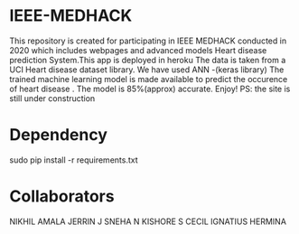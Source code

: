 # IEEE-MEDHACK
This repository is created for participating in IEEE MEDHACK conducted in 2020 which includes webpages and advanced models 
Heart disease prediction System.This app is deployed in heroku The data is taken from a UCI Heart disease dataset library. We have used ANN -(keras library) The trained machine learning model is made available to predict the occurence of heart disease . The model is 85%(approx) accurate. Enjoy! PS: the site is still under construction

# Dependency
sudo pip install -r requirements.txt

# Collaborators
NIKHIL AMALA JERRIN J
SNEHA N
KISHORE S
CECIL IGNATIUS HERMINA
